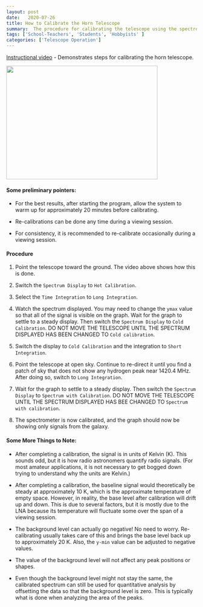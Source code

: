 ```yaml
---
layout: post
date:   2020-07-26
title: How to Calibrate the Horn Telescope
summary:  The procedure for calibrating the telescope using the spectrometer_w_cal program is outlined.
tags: ['School-Teachers', 'Students', 'Hobbyists' ]
categories: ['Telescope Operation'] 
---
```


[Instructional video](https://youtu.be/r8iYuaiFOd8) - Demonstrates steps for calibrating the horn telescope.

[<img src="/dspira-lessons/images/CHIME_dishes.jpg" width="400" height="300" />](https://youtu.be/r8iYuaiFOd8)

#### Some preliminary pointers: 

   * For the best results, after starting the program, allow the system to warm up for approximately 20 minutes before calibrating.

   * Re-calibrations can be done any time during a viewing session. 

   * For consistency, it is recommended to re-calibrate occasionally during a viewing session.

#### Procedure 

   1. Point the telescope toward the ground. The video above shows how this is done.

   2. Switch the `Spectrum Display` to `Hot Calibration`.

   3. Select the `Time Integration` to `Long Integration`.

   4. Watch the spectrum displayed. You may need to change the `ymax` value so that all of the signal is visible on the graph. Wait for the graph to settle to a steady display. Then switch the `Spectrum Display` to `Cold Calibration`. DO NOT MOVE THE TELESCOPE UNTIL THE SPECTRUM DISPLAYED HAS BEEN CHANGED TO `Cold calibration`.

   5. Switch the display to `Cold Calibration` and the integration to `Short Integration`.

   6. Point the telescope at open sky. Continue to re-direct it until you find a patch of sky that does not show any hydrogen peak near 1420.4 MHz. After doing so, switch to `Long Integration`.

   7. Wait for the graph to settle to a steady display. Then switch the `Spectrum Display` to `Spectrum with Calibration`.  DO NOT MOVE THE TELESCOPE UNTIL THE SPECTRUM DISPLAYED HAS BEE CHANGED TO `Spectrum with calibration`.

   8. The spectrometer is now calibrated, and the graph should now be showing only signals from the galaxy.

#### Some More Things to Note: 

   * After completing a calibration, the signal is in units of Kelvin (K). This sounds odd, but it is how radio astronomers quantify radio signals. (For most amateur applications, it is not necessary to get bogged down trying to understand why the units are Kelvin.)

   * After completing a calibration, the baseline signal would theoretically be steady at approximately 10 K, which is the approximate temperature of empty space. However, in reality, the base level after calibration will drift up and down. This is due to several factors, but it is mostly due to the LNA because its temperature will fluctuate some over the span of a viewing session.

   * The background level can actually go negative! No need to worry. Re-calibrating usually takes care of this and brings the base level back up to approximately 20 K. Also, the `y-min` value can be adjusted to negative values.
 
   * The value of the background level will not affect any peak positions or shapes.

   * Even though the background level might not stay the same, the calibrated spectrum can still be used for quantitative analysis by offsetting the data so that the background level is zero. This is typically what is done when analyzing the area of the peaks.
    
